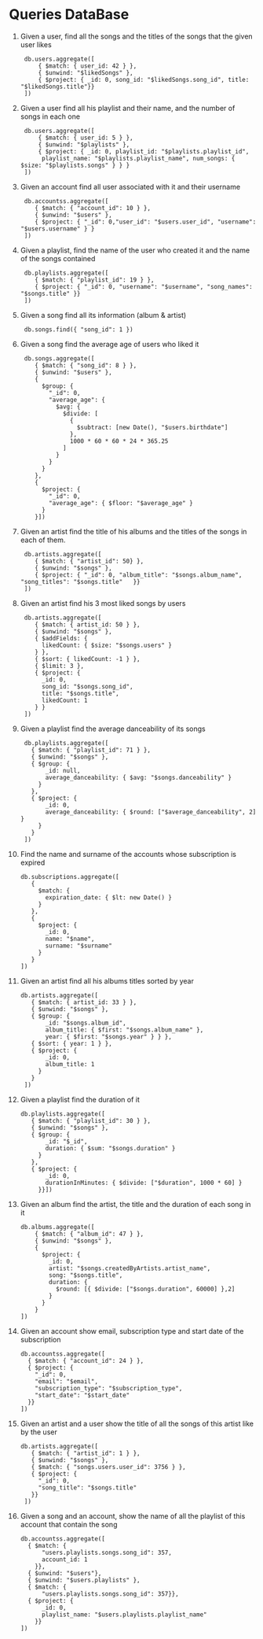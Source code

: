 # Queries DataBase

1) Given a user, find all the songs and the titles of the songs that the given user likes

        db.users.aggregate([
            { $match: { user_id: 42 } },
            { $unwind: "$likedSongs" },
            { $project: { _id: 0, song_id: "$likedSongs.song_id", title: "$likedSongs.title"}}
        ])

2) Given a user find all his playlist and their name, and the number of songs in each one

        db.users.aggregate([
            { $match: { user_id: 5 } },
            { $unwind: "$playlists" },
            { $project: { _id: 0, playlist_id: "$playlists.playlist_id", 
             playlist_name: "$playlists.playlist_name", num_songs: { $size: "$playlists.songs" } } }
        ])
3) Given an account find all user associated with it and their username

        db.accountss.aggregate([
           { $match: { "account_id": 10 } },
           { $unwind: "$users" },
           { $project: { "_id": 0,"user_id": "$users.user_id", "username": "$users.username" } }
        ])

4) Given a playlist, find the name of the user who created it and the name of the songs contained

        db.playlists.aggregate([
           { $match: { "playlist_id": 19 } },
           { $project: { "_id": 0, "username": "$username", "song_names": "$songs.title" }} 
        ])

5) Given a song find all its information (album & artist)

        db.songs.find({ "song_id": 1 })
6) Given a song find the average age of users who liked it

        db.songs.aggregate([
           { $match: { "song_id": 8 } },
           { $unwind: "$users" },
           {
             $group: {
               "_id": 0,
               "average_age": {
                 $avg: {
                   $divide: [
                     {
                       $subtract: [new Date(), "$users.birthdate"]
                     },
                     1000 * 60 * 60 * 24 * 365.25
                   ]
                 }
               }
             }
           },
           {
             $project: {
               "_id": 0,
               "average_age": { $floor: "$average_age" }
             }
           }])
   
7) Given an artist find the title of his albums and the titles of the songs in each of them.

        db.artists.aggregate([
           { $match: { "artist_id": 50} },
           { $unwind: "$songs" },
           { $project: { "_id": 0, "album_title": "$songs.album_name", "song_titles": "$songs.title"   }}
        ])

8) Given an artist find his 3 most liked songs by users

        db.artists.aggregate([
           { $match: { artist_id: 50 } },
           { $unwind: "$songs" },
           { $addFields: {
             likedCount: { $size: "$songs.users" }
           } },
           { $sort: { likedCount: -1 } },
           { $limit: 3 },
           { $project: {
             _id: 0,
             song_id: "$songs.song_id",
             title: "$songs.title",
             likedCount: 1
           } }
        ])

9) Given a playlist find the average danceability of its songs

        db.playlists.aggregate([
          { $match: { "playlist_id": 71 } },
          { $unwind: "$songs" },
          { $group: {
              _id: null,
              average_danceability: { $avg: "$songs.danceability" }
            }
          },
          { $project: {
              _id: 0,
              average_danceability: { $round: ["$average_danceability", 2] }
            }
          }
        ])

10) Find the name and surname of the accounts whose subscription is expired 

        db.subscriptions.aggregate([
           {
             $match: {
               expiration_date: { $lt: new Date() }
             }
           },
           {
             $project: {
               _id: 0,
               name: "$name",
               surname: "$surname"
             }
           }
        ])

11) Given an artist find all his albums titles sorted by year

        db.artists.aggregate([
           { $match: { artist_id: 33 } },
           { $unwind: "$songs" },
           { $group: { 
               _id: "$songs.album_id",
               album_title: { $first: "$songs.album_name" }, 
               year: { $first: "$songs.year" } } },
           { $sort: { year: 1 } },
           { $project: {
               _id: 0,
               album_title: 1
             }
           }
         ])

12) Given a playlist find the duration of it
    
        db.playlists.aggregate([
           { $match: { "playlist_id": 30 } },
           { $unwind: "$songs" },
           { $group: {
               _id: "$_id",
               duration: { $sum: "$songs.duration" }
             }
           },
           { $project: {
               _id: 0,
               durationInMinutes: { $divide: ["$duration", 1000 * 60] }
             }}])
13) Given an album find the artist, the title and the duration of each song in it

        db.albums.aggregate([
            { $match: { "album_id": 47 } },
            { $unwind: "$songs" },
            {
              $project: {
                _id: 0,
                artist: "$songs.createdByArtists.artist_name",
                song: "$songs.title",
                duration: {
                  $round: [{ $divide: ["$songs.duration", 60000] },2]
                }
              }
            }
        ])
14) Given an account show email, subscription type and start date of the subscription

        db.accountss.aggregate([
          { $match: { "account_id": 24 } },
          { $project: {
            "_id": 0,
            "email": "$email",
            "subscription_type": "$subscription_type",
            "start_date": "$start_date"
          }}
        ])
15) Given an artist and a user show the title of all the songs of this artist like by the user

        db.artists.aggregate([
           { $match: { "artist_id": 1 } },
           { $unwind: "$songs" },
           { $match: { "songs.users.user_id": 3756 } },
           { $project: {
             "_id": 0,
             "song_title": "$songs.title"
           }}
         ])
                
16) Given a song and an account, show the name of all the playlist of this account that contain the song

        db.accountss.aggregate([
          { $match: {
              "users.playlists.songs.song_id": 357,
              account_id: 1
            }},
          { $unwind: "$users"},
          { $unwind: "$users.playlists" },
          { $match: {
              "users.playlists.songs.song_id": 357}},
          { $project: {
              _id: 0,
              playlist_name: "$users.playlists.playlist_name"
            }}
        ])

